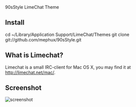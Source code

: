 90sStyle LimeChat Theme

## Install

  cd ~/Library/Application Support/LimeChat/Themes
  git clone git://github.com/mephux/90sStyle.git

## What is Limechat?

Limechat is a small IRC-client for Mac OS X, you may find it at http://limechat.net/mac/.

## Screenshot

![screenshot](http://github.com/mephux/90sStyle/raw/master/sample.png)